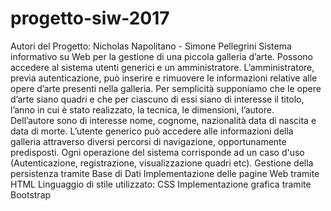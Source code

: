 # progetto-siw-2017
Autori del Progetto: Nicholas Napolitano - Simone Pellegrini
Sistema informativo su Web per la gestione di una piccola galleria d’arte.
Possono accedere al sistema utenti generici e un amministratore.
L’amministratore,  previa  autenticazione, può  inserire  e  rimuovere  le  informazioni  relative alle opere d’arte presenti nella galleria. 
Per semplicità supponiamo che le opere d’arte siano quadri e che per ciascuno di essi siano di interesse il titolo, l’anno in cui è stato realizzato, la tecnica, le  dimensioni,  l’autore.  
Dell’autore  sono  di  interesse  nome,  cognome,  nazionalità  data  di nascita e data di morte.
L’utente  generico  può  accedere  alle  informazioni  della  galleria  attraverso  diversi  percorsi  di navigazione, opportunamente predisposti.
Ogni operazione del sistema corrisponde ad un caso d'uso (Autenticazione, registrazione, visualizzazione quadri etc).
Gestione della persistenza tramite Base di Dati
Implementazione delle pagine Web tramite HTML
Linguaggio di stile utilizzato: CSS
Implementazione grafica tramite Bootstrap
